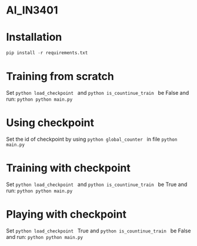 # AI_IN3401

# Installation
```python
pip install -r requirements.txt
```

# Training from scratch

Set ```python load_checkpoint ``` and ```python is_countinue_train ``` be False and run:
```python python main.py ```

# Using checkpoint
Set the id of checkpoint by using ```python global_counter ``` in file ```python main.py ```

# Training with checkpoint
Set ```python load_checkpoint ``` and ```python is_countinue_train ``` be True and run:
```python python main.py ```

# Playing with checkpoint
Set ```python load_checkpoint ``` True and ```python is_countinue_train ``` be False and run:
```python python main.py ```




